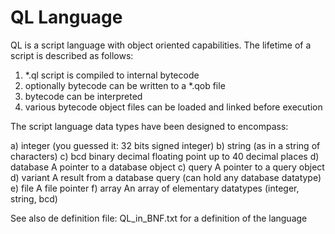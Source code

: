 QL Language
===========

QL is a script language with object oriented capabilities.
The lifetime of a script is described as follows:

1) *.ql script is compiled to internal bytecode
2) optionally bytecode can be written to a *.qob file
3) bytecode can be interpreted
4) various bytecode object files can be loaded and linked before execution

The script language data types have been designed to encompass:

a) integer   (you guessed it: 32 bits signed integer)
b) string    (as in a string of characters)
c) bcd       binary decimal floating point up to 40 decimal places
d) database  A pointer to a database object
c) query     A pointer to a query object
d) variant   A result from a database query (can hold any database datatype)
e) file      A file pointer
f) array     An array of elementary datatypes (integer, string, bcd)

See also de definition file: QL_in_BNF.txt
for a definition of the language
